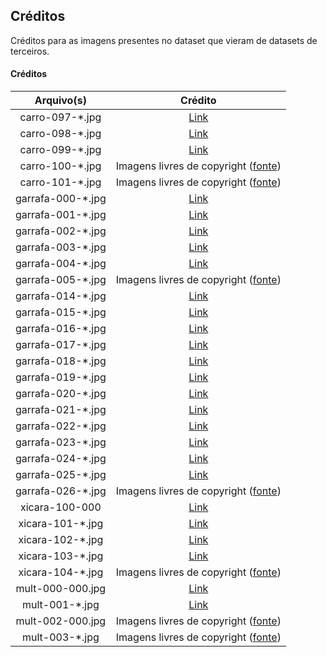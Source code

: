 ## Créditos

Créditos para as imagens presentes no dataset que vieram de datasets de terceiros.

#### Créditos

| Arquivo(s) | Crédito |
|:----------:|:-------:|
| carro-097-*.jpg | [Link](http://www.vision.caltech.edu/pmoreels/Datasets/Giuseppe_Toys_03/) |
| carro-098-*.jpg | [Link](https://www1.cs.columbia.edu/CAVE/software/softlib/coil-100.php) |
| carro-099-*.jpg | [Link](http://lear.inrialpes.fr/people/nowak/similarity/index.html) |
| carro-100-*.jpg | Imagens livres de copyright ([fonte](https://pixabay.com/)) |
| carro-101-*.jpg | Imagens livres de copyright ([fonte](https://unsplash.com/)) |
| garrafa-000-*.jpg | [Link](http://www.slipguru.unige.it/Data/glassense_vision/) |
| garrafa-001-*.jpg | [Link](http://www.vision.caltech.edu/pmoreels/Datasets/Home_Objects_06/) |
| garrafa-002-*.jpg | [Link](http://tacodataset.org/) |
| garrafa-003-*.jpg | [Link](https://www.kaggle.com/deadskull7/cola-bottle-identification) |
| garrafa-004-*.jpg | [Link]((http://rgbd-dataset.cs.washington.edu/dataset/rgbd-dataset_full/)) |
| garrafa-005-*.jpg | Imagens livres de copyright ([fonte](https://pixabay.com/)) |
| garrafa-014-*.jpg | [Link](https://github.com/garythung/trashnet) |
| garrafa-015-*.jpg | [Link](https://dataturks.com/projects/arfika/Test1) |
| garrafa-016-*.jpg | [Link](https://dataturks.com/projects/arfika/Plastic%20Bottle%20Bounding%20Box%20Dataset) |
| garrafa-017-*.jpg | [Link](https://dataturks.com/projects/arfika/Plastic%20Bottle%202) |
| garrafa-018-*.jpg | [Link](https://dataturks.com/projects/arfika/Plastic%20Bottle%203) |
| garrafa-019-*.jpg | [Link](https://dataturks.com/projects/arfika/Plastic%20Bottle%204) |
| garrafa-020-*.jpg | [Link](https://dataturks.com/projects/arfika/Plastic%20Bottle%205) |
| garrafa-021-*.jpg | [Link](https://dataturks.com/projects/arfika/Plastic%20Bottle%206) |
| garrafa-022-*.jpg | [Link](https://dataturks.com/projects/arfika/Plastic%20Bottle%207) |
| garrafa-023-*.jpg | [Link](https://dataturks.com/projects/arfika/Plastic%20Bottle%208) |
| garrafa-024-*.jpg | [Link](https://dataturks.com/projects/arfika/Glass%20Bottle) |
| garrafa-025-*.jpg | [Link](https://github.com/devfoo-one/BeerBB-1K) |
| garrafa-026-*.jpg | Imagens livres de copyright ([fonte](https://unsplash.com/)) |
| xicara-100-000 | [Link](http://www.vision.caltech.edu/pmoreels/Datasets/Home_Objects_06/) |
| xicara-101-*.jpg | [Link](http://ai.stanford.edu/~asaxena/robotdatacollection/dataset.html) |
| xicara-102-*.jpg | [Link](https://www1.cs.columbia.edu/CAVE/software/softlib/coil-100.php) |
| xicara-103-*.jpg | [Link](http://rgbd-dataset.cs.washington.edu/dataset/rgbd-dataset_full/) |
| xicara-104-*.jpg | Imagens livres de copyright ([fonte](https://pixabay.com/)) |
| mult-000-000.jpg | [Link](http://www.vision.caltech.edu/pmoreels/Datasets/Home_Objects_06/) |
| mult-001-*.jpg | [Link](http://ai.stanford.edu/~asaxena/robotdatacollection/dataset.html) |
| mult-002-000.jpg | Imagens livres de copyright ([fonte](https://pixabay.com/)) |
| mult-003-*.jpg | Imagens livres de copyright ([fonte](https://unsplash.com/)) |
